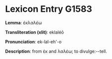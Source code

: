 # Lexicon Entry G1583

**Lemma**: ἐκλαλέω

**Transliteration (xlit)**: eklaléō

**Pronunciation**: ek-lal-eh'-o

**Description**:
from ἐκ and λαλέω; to divulge:--tell.
